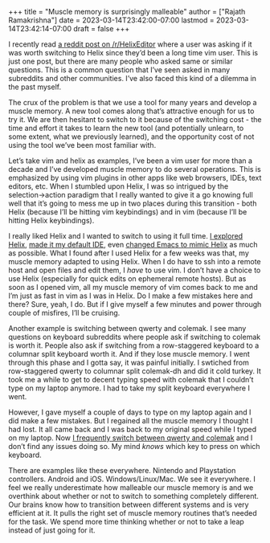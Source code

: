 +++
title = "Muscle memory is surprisingly malleable"
author = ["Rajath Ramakrishna"]
date = 2023-03-14T23:42:00-07:00
lastmod = 2023-03-14T23:42:14-07:00
draft = false
+++

I recently read [a reddit post on /r/HelixEditor](https://www.reddit.com/r/HelixEditor/comments/11n9bag/is_it_worth_it/) where a user was asking if it was worth switching to Helix since they’d been a long time vim user. This is just one post, but there are many people who asked same or similar questions. This is a common question that I’ve seen asked in many subreddits and other communities. I’ve also faced this kind of a dilemma in the past myself.

The crux of the problem is that we use a tool for many years and develop a muscle memory. A new tool comes along that’s attractive enough for us to try it. We are then hesitant to switch to it because of the switching cost - the time and effort it takes to learn the new tool (and potentially unlearn, to some extent, what we previously learned), and the opportunity cost of not using the tool we’ve been most familiar with.

Let’s take vim and helix as examples, I’ve been a vim user for more than a decade and I’ve developed muscle memory to do several operations. This is emphasized by using vim plugins in other apps like web browsers, IDEs, text editors, etc. When I stumbled upon Helix, I was so intrigued by the selection-&gt;action paradigm that I really wanted to give it a go knowing full well that it’s going to mess me up in two places during this transition - both Helix (because I’ll be hitting vim keybindings) and in vim (because I’ll be hitting Helix keybindings).

I really liked Helix and I wanted to switch to using it full time. [I explored Helix](https://rrajath.com/posts/exploring-helix-editor/), [made it my default IDE](https://rrajath.com/posts/make-helix-use-your-workspace-prettier-config/), even [changed Emacs to mimic Helix](https://rrajath.com/posts/ditching-evil-for-meow/) as much as possible. What I found after I used Helix for a few weeks was that, my muscle memory adapted to using Helix. When I do have to ssh into a remote host and open files and edit them, I _have_ to use vim. I don’t have a choice to use Helix (especially for quick edits on ephemeral remote hosts). But as soon as I opened vim, all my muscle memory of vim comes back to me and I’m just as fast in vim as I was in Helix. Do I make a few mistakes here and there? Sure, yeah, I do. But if I give myself a few minutes and power through couple of misfires, I’ll be cruising.

Another example is switching between qwerty and colemak. I see many questions on keyboard subreddits where people ask if switching to colemak is worth it. People also ask if switching from a row-staggered keyboard to a columnar split keyboard worth it. And if they lose muscle memory. I went through this phase and I gotta say, it was painful initially. I swtiched from row-staggered qwerty to columnar split colemak-dh and did it cold turkey. It took me a while to get to decent typing speed with colemak that I couldn’t type on my laptop anymore. I had to take my split keyboard everywhere I went.

However, I gave myself a couple of days to type on my laptop again and I did make a few mistakes. But I regained all the muscle memory I thought I had lost. It all came back and I was back to my original speed while I typed on my laptop. Now [I frequently switch between qwerty and colemak](https://rrajath.com/posts/switching-between-qwerty-and-colemak/) and I don’t find any issues doing so. My mind _knows_ which key to press on which keyboard.

There are examples like these everywhere. Nintendo and Playstation controllers. Android and iOS. Windows/Linux/Mac. We see it everywhere. I feel we really underestimate how malleable our muscle memory is and we overthink about whether or not to switch to something completely different. Our brains know how to transition between different systems and is very efficient at it. It pulls the right set of muscle memory routines that’s needed for the task. We spend more time thinking whether or not to take a leap instead of just going for it.
